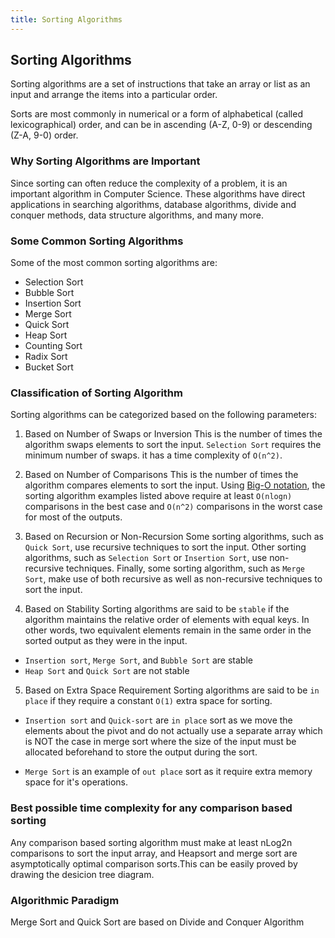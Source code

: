 ```yaml
---
title: Sorting Algorithms
---
```


## Sorting Algorithms
Sorting algorithms are a set of instructions that take an array or list as an input and arrange the items into a particular order.

Sorts are most commonly in numerical or a form of alphabetical (called lexicographical) order, and can be in ascending (A-Z, 0-9) or descending (Z-A, 9-0) order.

### Why Sorting Algorithms are Important
Since sorting can often reduce the complexity of a problem, it is an important algorithm in Computer Science. These algorithms have direct applications in searching algorithms, database algorithms, divide and conquer methods, data structure algorithms, and many more.

### Some Common Sorting Algorithms
Some of the most common sorting algorithms are:

* Selection Sort
* Bubble Sort
* Insertion Sort
* Merge Sort
* Quick Sort
* Heap Sort
* Counting Sort
* Radix Sort
* Bucket Sort

### Classification of Sorting Algorithm
Sorting algorithms can be categorized based on the following parameters:

1. Based on Number of Swaps or Inversion
This is the number of times the algorithm swaps elements to sort the input. `Selection Sort` requires the minimum number of swaps.
it has a time complexity of `O(n^2)`.

2. Based on Number of Comparisons
This is the number of times the algorithm compares elements to sort the input. Using <a href='https://guide.freecodecamp.org/computer-science/notation/big-o-notation/' target='_blank' rel='nofollow'>Big-O notation</a>, the sorting algorithm examples listed above require at least `O(nlogn)` comparisons in the best case and `O(n^2)` comparisons in the worst case for most of the outputs.

3. Based on Recursion or Non-Recursion
Some sorting algorithms, such as `Quick Sort`, use recursive techniques to sort the input. Other sorting algorithms, such as `Selection Sort` or `Insertion Sort`, use non-recursive techniques. Finally, some sorting algorithm, such as `Merge Sort`, make use of both recursive as well as non-recursive techniques to sort the input.

4. Based on Stability
Sorting algorithms are said to be `stable` if the algorithm maintains the relative order of elements with equal keys. In other words, two equivalent elements remain in the same order in the sorted output as they were in the input.

* `Insertion sort`, `Merge Sort`, and `Bubble Sort` are stable
* `Heap Sort` and `Quick Sort` are not stable

5. Based on Extra Space Requirement
Sorting algorithms are said to be `in place` if they require a constant `O(1)` extra space for sorting.

* `Insertion sort` and `Quick-sort` are `in place` sort as we move the elements about the pivot and do not actually use a separate array which is NOT the case in merge sort where the size of the input must be allocated beforehand to store the output during the sort.

* `Merge Sort` is an example of `out place` sort as it require extra memory space for it's operations.

### Best possible time complexity for any comparison based sorting
Any comparison based sorting algorithm must make at least nLog2n comparisons to sort the input array, and Heapsort and merge sort are asymptotically optimal comparison sorts.This can be easily proved by drawing the desicion tree diagram.

### Algorithmic Paradigm
Merge Sort and Quick Sort are based on Divide and Conquer Algorithm

